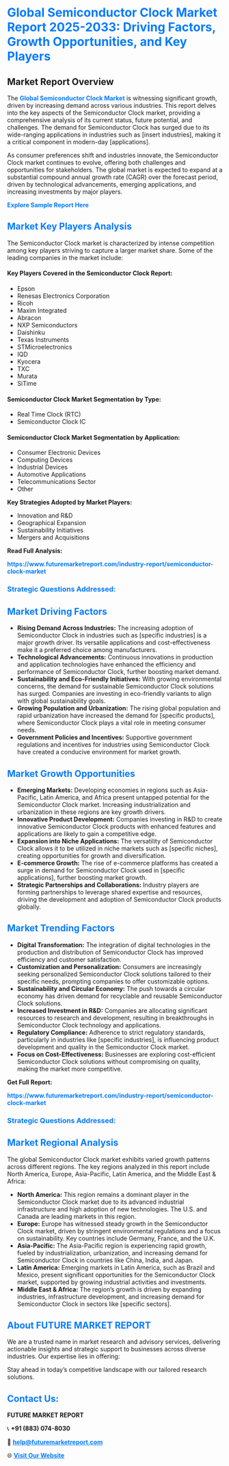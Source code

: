 <h1 style="color: #007BFF;">Global Semiconductor Clock Market Report 2025-2033: Driving Factors, Growth Opportunities, and Key Players</h1>

<section id="overview">
<h2>Market Report Overview</h2>
<p>The <a href="https://www.futuremarketreport.com/industry-report/semiconductor-clock-market" style="color: #007BFF; text-decoration: none;"><strong>Global Semiconductor Clock Market</strong></a> is witnessing significant growth, driven by increasing demand across various industries. This report delves into the key aspects of the Semiconductor Clock market, providing a comprehensive analysis of its current status, future potential, and challenges. The demand for Semiconductor Clock has surged due to its wide-ranging applications in industries such as [insert industries], making it a critical component in modern-day [applications].</p>
<p>As consumer preferences shift and industries innovate, the Semiconductor Clock market continues to evolve, offering both challenges and opportunities for stakeholders. The global market is expected to expand at a substantial compound annual growth rate (CAGR) over the forecast period, driven by technological advancements, emerging applications, and increasing investments by major players.</p>
</section>

<section id="overview">
<p><a href="https://www.futuremarketreport.com/request-sample/reportId=75754" style="color: #007BFF; text-decoration: none;"><strong>Explore Sample Report Here</strong></a></p>
</section>

<section id="key-players">
<h2 style="color: #007BFF;">Market Key Players Analysis</h2>
<p>The Semiconductor Clock market is characterized by intense competition among key players striving to capture a larger market share. Some of the leading companies in the market include:</p>
<h4>Key Players Covered in the Semiconductor Clock Report:</h4>
<ul><li>Epson</li><li>Renesas Electronics Corporation</li><li>Ricoh</li><li>Maxim Integrated</li><li>Abracon</li><li>NXP Semiconductors</li><li>Daishinku</li><li>Texas Instruments</li><li>STMicroelectronics</li><li>IQD</li><li>Kyocera</li><li>TXC</li><li>Murata</li><li>SiTime</li></ul>
<h4>Semiconductor Clock Market Segmentation by Type:</h4>
<ul><li>Real Time Clock (RTC)</li><li>Semiconductor Clock IC</li></ul>

<h4>Semiconductor Clock Market Segmentation by Application:</h4>
<ul><li>Consumer Electronic Devices</li><li>Computing Devices</li><li>Industrial Devices</li><li>Automotive Applications</li><li>Telecommunications Sector</li><li>Other</li></ul>
<p><strong>Key Strategies Adopted by Market Players:</strong></p>
<ul>
<li>Innovation and R&D</li>
<li>Geographical Expansion</li>
<li>Sustainability Initiatives</li>
<li>Mergers and Acquisitions</li>
</ul>
</section>

<section>
<p><strong>Read Full Analysis: </strong></p><a href="https://www.futuremarketreport.com/industry-report/semiconductor-clock-market" style="color: #007BFF; text-decoration: none;"><strong>https://www.futuremarketreport.com/industry-report/semiconductor-clock-market</strong></a>
<h3 style="color: #007BFF;">Strategic Questions Addressed:</h3>
</section>

<section id="driving-factors">
<h2 style="color: #007BFF;">Market Driving Factors</h2>
<ul>
<li><strong>Rising Demand Across Industries:</strong> The increasing adoption of Semiconductor Clock in industries such as [specific industries] is a major growth driver. Its versatile applications and cost-effectiveness make it a preferred choice among manufacturers.</li>
<li><strong>Technological Advancements:</strong> Continuous innovations in production and application technologies have enhanced the efficiency and performance of Semiconductor Clock, further boosting market demand.</li>
<li><strong>Sustainability and Eco-Friendly Initiatives:</strong> With growing environmental concerns, the demand for sustainable Semiconductor Clock solutions has surged. Companies are investing in eco-friendly variants to align with global sustainability goals.</li>
<li><strong>Growing Population and Urbanization:</strong> The rising global population and rapid urbanization have increased the demand for [specific products], where Semiconductor Clock plays a vital role in meeting consumer needs.</li>
<li><strong>Government Policies and Incentives:</strong> Supportive government regulations and incentives for industries using Semiconductor Clock have created a conducive environment for market growth.</li>
</ul>
</section>

<section id="growth-opportunities">
<h2 style="color: #007BFF;">Market Growth Opportunities</h2>
<ul>
<li><strong>Emerging Markets:</strong> Developing economies in regions such as Asia-Pacific, Latin America, and Africa present untapped potential for the Semiconductor Clock market. Increasing industrialization and urbanization in these regions are key growth drivers.</li>
<li><strong>Innovative Product Development:</strong> Companies investing in R&D to create innovative Semiconductor Clock products with enhanced features and applications are likely to gain a competitive edge.</li>
<li><strong>Expansion into Niche Applications:</strong> The versatility of Semiconductor Clock allows it to be utilized in niche markets such as [specific niches], creating opportunities for growth and diversification.</li>
<li><strong>E-commerce Growth:</strong> The rise of e-commerce platforms has created a surge in demand for Semiconductor Clock used in [specific applications], further boosting market growth.</li>
<li><strong>Strategic Partnerships and Collaborations:</strong> Industry players are forming partnerships to leverage shared expertise and resources, driving the development and adoption of Semiconductor Clock products globally.</li>
</ul>
</section>

<section id="trending-factors">
<h2 style="color: #007BFF;">Market Trending Factors</h2>
<ul>
<li><strong>Digital Transformation:</strong> The integration of digital technologies in the production and distribution of Semiconductor Clock has improved efficiency and customer satisfaction.</li>
<li><strong>Customization and Personalization:</strong> Consumers are increasingly seeking personalized Semiconductor Clock solutions tailored to their specific needs, prompting companies to offer customizable options.</li>
<li><strong>Sustainability and Circular Economy:</strong> The push towards a circular economy has driven demand for recyclable and reusable Semiconductor Clock solutions.</li>
<li><strong>Increased Investment in R&D:</strong> Companies are allocating significant resources to research and development, resulting in breakthroughs in Semiconductor Clock technology and applications.</li>
<li><strong>Regulatory Compliance:</strong> Adherence to strict regulatory standards, particularly in industries like [specific industries], is influencing product development and quality in the Semiconductor Clock market.</li>
<li><strong>Focus on Cost-Effectiveness:</strong> Businesses are exploring cost-efficient Semiconductor Clock solutions without compromising on quality, making the market more competitive.</li>
</ul>
</section>

<section>
<p><strong>Get Full Report: </strong></p><a href="https://www.futuremarketreport.com/industry-report/semiconductor-clock-market" style="color: #007BFF; text-decoration: none;"><strong>https://www.futuremarketreport.com/industry-report/semiconductor-clock-market</strong></a>
<h3 style="color: #007BFF;">Strategic Questions Addressed:</h3>
</section>


<section id="regional-analysis">
<h2 style="color: #007BFF;">Market Regional Analysis</h2>
<p>The global Semiconductor Clock market exhibits varied growth patterns across different regions. The key regions analyzed in this report include North America, Europe, Asia-Pacific, Latin America, and the Middle East & Africa:</p>
<ul>
<li><strong>North America:</strong> This region remains a dominant player in the Semiconductor Clock market due to its advanced industrial infrastructure and high adoption of new technologies. The U.S. and Canada are leading markets in this region.</li>
<li><strong>Europe:</strong> Europe has witnessed steady growth in the Semiconductor Clock market, driven by stringent environmental regulations and a focus on sustainability. Key countries include Germany, France, and the U.K.</li>
<li><strong>Asia-Pacific:</strong> The Asia-Pacific region is experiencing rapid growth, fueled by industrialization, urbanization, and increasing demand for Semiconductor Clock in countries like China, India, and Japan.</li>
<li><strong>Latin America:</strong> Emerging markets in Latin America, such as Brazil and Mexico, present significant opportunities for the Semiconductor Clock market, supported by growing industrial activities and investments.</li>
<li><strong>Middle East & Africa:</strong> The region’s growth is driven by expanding industries, infrastructure development, and increasing demand for Semiconductor Clock in sectors like [specific sectors].</li>
</ul>
</section>

<footer>
<h2 style="color: #007BFF;">About FUTURE MARKET REPORT</h2>
<p>We are a trusted name in market research and advisory services, delivering actionable insights and strategic support to businesses across diverse industries. Our expertise lies in offering:</p>

<p>Stay ahead in today’s competitive landscape with our tailored research solutions.</p>

<h2 style="color: #007BFF;">Contact Us:</h2>
<p><strong>FUTURE MARKET REPORT</strong></p>
<p>📞 <strong>+91 (883) 074-8030</strong></p>
<p>📧 <strong><a href="mailto:help@futuremarketreport.com" style="color: #007BFF;">help@futuremarketreport.com</a></strong></p>
<p>🌐 <strong><a href="https://www.futuremarketreport.com/" style="color: #007BFF;">Visit Our Website</a></strong></p>
</footer>